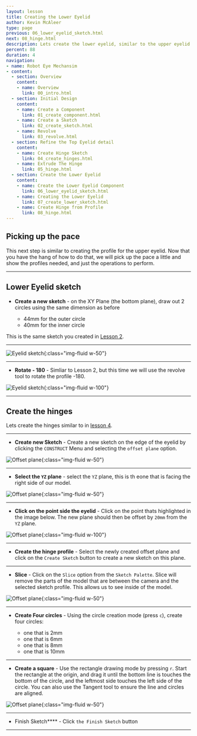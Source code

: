 ```yaml
---
layout: lesson
title: Creating the Lower Eyelid
author: Kevin McAleer
type: page
previous: 06_lower_eyelid_sketch.html
next: 08_hinge.html
description: Lets create the lower eyelid, similar to the upper eyelid
percent: 88
duration: 4
navigation:
- name: Robot Eye Mechansim
- content:
  - section: Overview
    content:
    - name: Overview
      link: 00_intro.html
  - section: Initial Design
    content:
    - name: Create a Component
      link: 01_create_component.html
    - name: Create a Sketch
      link: 02_create_sketch.html
    - name: Revolve
      link: 03_revolve.html
  - section: Refine the Top Eyelid detail
    content:
    - name: Create Hinge Sketch
      link: 04_create_hinges.html
    - name: Extrude The Hinge
      link: 05_hinge.html
  - section: Create the Lower Eyelid
    content:
    - name: Create the Lower Eyelid Component
      link: 06_lower_eyelid_sketch.html
    - name: Creating the Lower Eyelid
      link: 07_create_lower_sketch.html
    - name: Create Hinge from Profile
      link: 08_hinge.html
---
```



## Picking up the pace

This next step is similar to creating the profile for the upper eyelid. Now that you have the hang of how to do that, we will pick up the pace a little and show the profiles needed, and just the operations to perform.

---

## Lower Eyelid sketch

* **Create a new sketch** - on the XY Plane (the bottom plane), draw out 2 circles using the same dimension as before

  * 44mm for the outer circle
  * 40mm for the inner circle

This is the same sketch you created in [Lesson 2](02_create_sketch#create-a-sketch). 

---

![Eyelid sketch](assets/eye49.jpg){:class="img-fluid w-50"}

---

* **Rotate - 180** - Simliar to Lesson 2, but this time we will use the revolve tool to rotate the profile -180.

![Eyelid sketch](assets/eye50.jpg){:class="img-fluid w-100"}

---

## Create the hinges

Lets create the hinges similar to in [lesson 4](04_create_hinges#).

---

* **Create new Sketch** - Create a new sketch on the edge of the eyelid by clicking the `CONSTRUCT` Menu and selecting the `offset plane` option.

![Offset plane](assets/eye22.jpg){:class="img-fluid w-50"}

---

* **Select the `YZ` plane** - select the `YZ` plane, this is th eone that is facing the right side of our model.

![Offset plane](assets/eye23.jpg){:class="img-fluid w-50"}

---

* **Click on the point side the eyelid** - Click on the point thats highlighted in the image below. The new plane should then be offset by `20mm` from the `YZ` plane.

![Offset plane](assets/eye24.jpg){:class="img-fluid w-100"}

---

* **Create the hinge profile** - Select the newly created offset plane and click on the `Create Sketch` button to create a new sketch on this plane.

---

* **Slice** - Click on the `Slice` option from the `Sketch Palette`. Slice will remove the parts of the model that are between the camera and the selected sketch profile. This allows us to see inside of the model.

![Offset plane](assets/eye27.jpg){:class="img-fluid w-50"}

---

* **Create Four circles** - Using the circle creation mode (press `c`), create four circles:

  * one that is 2mm
  * one that is 6mm
  * one that is 8mm
  * one that is 10mm

---

* **Create a square** - Use the rectangle drawing mode by pressing `r`. Start the rectangle at the origin, and drag it until the bottom line is touches the bottom of the circle, and the leftmost side touches the left side of the circle. You can also use the Tangent tool to ensure the line and circles are aligned.

![Offset plane](assets/eye51.jpg){:class="img-fluid w-50"}

---

* Finish Sketch**** - Click `the Finish Sketch` button

---
